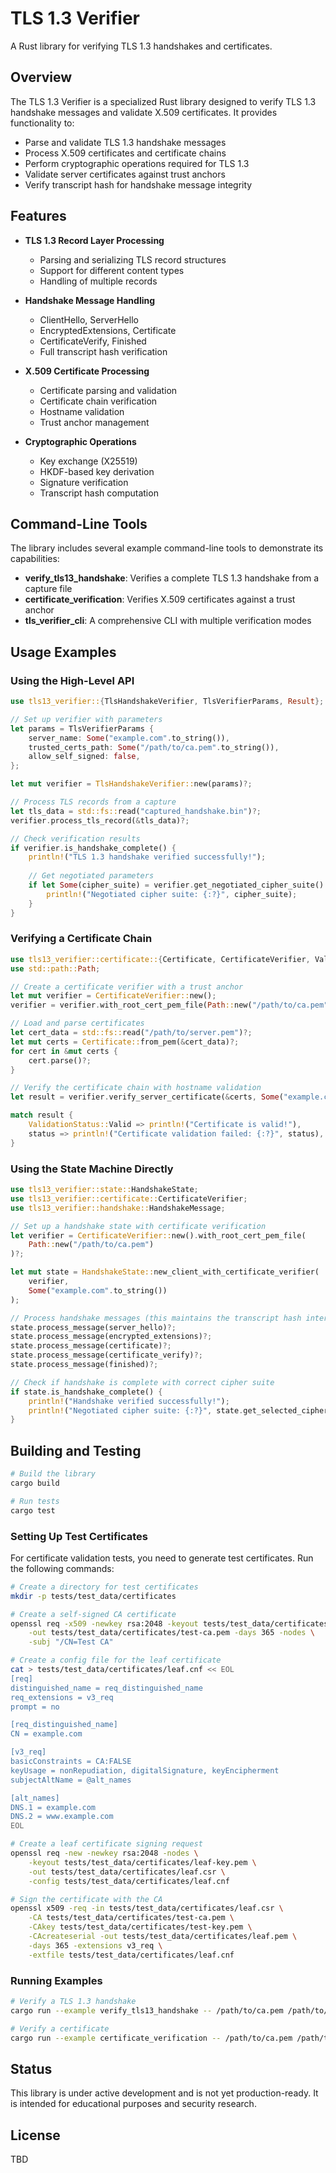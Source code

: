 # TLS 1.3 Verifier

A Rust library for verifying TLS 1.3 handshakes and certificates.

## Overview

The TLS 1.3 Verifier is a specialized Rust library designed to verify TLS 1.3 handshake messages and validate X.509 certificates. It provides functionality to:

- Parse and validate TLS 1.3 handshake messages
- Process X.509 certificates and certificate chains
- Perform cryptographic operations required for TLS 1.3
- Validate server certificates against trust anchors
- Verify transcript hash for handshake message integrity

## Features

- **TLS 1.3 Record Layer Processing**
  - Parsing and serializing TLS record structures
  - Support for different content types
  - Handling of multiple records

- **Handshake Message Handling**
  - ClientHello, ServerHello
  - EncryptedExtensions, Certificate
  - CertificateVerify, Finished
  - Full transcript hash verification

- **X.509 Certificate Processing**
  - Certificate parsing and validation
  - Certificate chain verification
  - Hostname validation
  - Trust anchor management

- **Cryptographic Operations**
  - Key exchange (X25519)
  - HKDF-based key derivation
  - Signature verification
  - Transcript hash computation

## Command-Line Tools

The library includes several example command-line tools to demonstrate its capabilities:

- **verify_tls13_handshake**: Verifies a complete TLS 1.3 handshake from a capture file
- **certificate_verification**: Verifies X.509 certificates against a trust anchor
- **tls_verifier_cli**: A comprehensive CLI with multiple verification modes

## Usage Examples

### Using the High-Level API

```rust
use tls13_verifier::{TlsHandshakeVerifier, TlsVerifierParams, Result};

// Set up verifier with parameters
let params = TlsVerifierParams {
    server_name: Some("example.com".to_string()),
    trusted_certs_path: Some("/path/to/ca.pem".to_string()),
    allow_self_signed: false,
};

let mut verifier = TlsHandshakeVerifier::new(params)?;

// Process TLS records from a capture
let tls_data = std::fs::read("captured_handshake.bin")?;
verifier.process_tls_record(&tls_data)?;

// Check verification results
if verifier.is_handshake_complete() {
    println!("TLS 1.3 handshake verified successfully!");
    
    // Get negotiated parameters
    if let Some(cipher_suite) = verifier.get_negotiated_cipher_suite() {
        println!("Negotiated cipher suite: {:?}", cipher_suite);
    }
}
```

### Verifying a Certificate Chain

```rust
use tls13_verifier::certificate::{Certificate, CertificateVerifier, ValidationStatus};
use std::path::Path;

// Create a certificate verifier with a trust anchor
let mut verifier = CertificateVerifier::new();
verifier = verifier.with_root_cert_pem_file(Path::new("/path/to/ca.pem"))?;

// Load and parse certificates
let cert_data = std::fs::read("/path/to/server.pem")?;
let mut certs = Certificate::from_pem(&cert_data)?;
for cert in &mut certs {
    cert.parse()?;
}

// Verify the certificate chain with hostname validation
let result = verifier.verify_server_certificate(&certs, Some("example.com"))?;

match result {
    ValidationStatus::Valid => println!("Certificate is valid!"),
    status => println!("Certificate validation failed: {:?}", status),
}
```

### Using the State Machine Directly

```rust
use tls13_verifier::state::HandshakeState;
use tls13_verifier::certificate::CertificateVerifier;
use tls13_verifier::handshake::HandshakeMessage;

// Set up a handshake state with certificate verification
let verifier = CertificateVerifier::new().with_root_cert_pem_file(
    Path::new("/path/to/ca.pem")
)?;

let mut state = HandshakeState::new_client_with_certificate_verifier(
    verifier,
    Some("example.com".to_string())
);

// Process handshake messages (this maintains the transcript hash internally)
state.process_message(server_hello)?;
state.process_message(encrypted_extensions)?;
state.process_message(certificate)?;
state.process_message(certificate_verify)?;
state.process_message(finished)?;

// Check if handshake is complete with correct cipher suite
if state.is_handshake_complete() {
    println!("Handshake verified successfully!");
    println!("Negotiated cipher suite: {:?}", state.get_selected_cipher_suite());
}
```

## Building and Testing

```bash
# Build the library
cargo build

# Run tests
cargo test
```

### Setting Up Test Certificates

For certificate validation tests, you need to generate test certificates. Run the following commands:

```bash
# Create a directory for test certificates
mkdir -p tests/test_data/certificates

# Create a self-signed CA certificate
openssl req -x509 -newkey rsa:2048 -keyout tests/test_data/certificates/test-key.pem \
    -out tests/test_data/certificates/test-ca.pem -days 365 -nodes \
    -subj "/CN=Test CA"

# Create a config file for the leaf certificate
cat > tests/test_data/certificates/leaf.cnf << EOL
[req]
distinguished_name = req_distinguished_name
req_extensions = v3_req
prompt = no

[req_distinguished_name]
CN = example.com

[v3_req]
basicConstraints = CA:FALSE
keyUsage = nonRepudiation, digitalSignature, keyEncipherment
subjectAltName = @alt_names

[alt_names]
DNS.1 = example.com
DNS.2 = www.example.com
EOL

# Create a leaf certificate signing request
openssl req -new -newkey rsa:2048 -nodes \
    -keyout tests/test_data/certificates/leaf-key.pem \
    -out tests/test_data/certificates/leaf.csr \
    -config tests/test_data/certificates/leaf.cnf

# Sign the certificate with the CA
openssl x509 -req -in tests/test_data/certificates/leaf.csr \
    -CA tests/test_data/certificates/test-ca.pem \
    -CAkey tests/test_data/certificates/test-key.pem \
    -CAcreateserial -out tests/test_data/certificates/leaf.pem \
    -days 365 -extensions v3_req \
    -extfile tests/test_data/certificates/leaf.cnf
```

### Running Examples

```bash
# Verify a TLS 1.3 handshake
cargo run --example verify_tls13_handshake -- /path/to/ca.pem /path/to/capture.bin example.com

# Verify a certificate
cargo run --example certificate_verification -- /path/to/ca.pem /path/to/server.pem example.com
```

## Status

This library is under active development and is not yet production-ready. It is intended for educational purposes and security research.

## License

TBD
